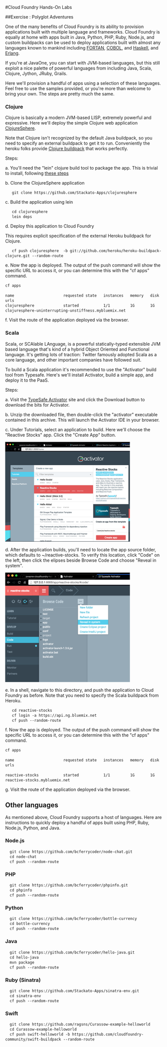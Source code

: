 #Cloud Foundry Hands-On Labs

##Exercise : Polyglot Adventures

One of the many benefits of Cloud Foundry is its ability to provision applications built with multiple language and frameworks. Cloud Foundry is equally at home with apps built in Java, Python, PHP, Ruby, Node.js, and custom buildpacks can be used to deploy applications built with almost any languages known to mankind including [FORTAN](https://github.com/martinrehfeld/heroku-buildpack-f77), [COBOL](https://github.com/ayumin/heroku-buildpack-cobol), and [Haskell](http://catdevrandom.me/blog/2013/05/16/buildpacks-in-cloud-foundry-v2/), and [Erlang](https://github.com/spiegela/cf-buildpack-erlang).

If you're at JavaOne, you can start with JVM-based languages, but this still exploit a nice palette of powerful languages from including Java, Scala, Clojure, Jython, JRuby, Grails.

Here we'll provision a handful of apps using a selection of these languages. Feel free to use the samples provided, or you're more than welcome to bring your own. The steps are pretty much the same.

### Clojure

Clojure is basically a modern JVM-based LISP, extremely powerful and expressive. Here we'll deploy the simple Clojure web application [ClojureSphere](https://github.com/Stackato-Apps/clojuresphere).

Note that Clojure isn't recognized by the default Java buildpack, so you need to specify an external buildpack to get it to run. Conveniently the heroku folks provide [Clojure buildpack](git://github.com/heroku/heroku-buildpack-clojure.git) that works perfectly.


Steps:

a. You'll need the "lein" clojure build tool to package the app. This is trivial to install, following [these steps](http://leiningen.org/#install)

b. Clone the ClojureSphere application

```
   git clone https://github.com/Stackato-Apps/clojuresphere
```


c. Build the application using lein

  ``` 
     cd clojuresphere
     lein deps
  ```
  
d. Deploy this application to Cloud Foundry

This requires explicit specification of the external Heroku buildpack for Clojure.

```
   cf push clojuresphere  -b git://github.com/heroku/heroku-buildpack-clojure.git --random-route
```


e. Now the app is deployed. The output of the push command will show the specific URL to access it, or you can determine this with the "cf apps" command.

```
cf apps

name                      requested state   instances   memory   disk   urls
clojuresphere             started           1/1         1G       1G     clojuresphere-uninterrupting-unstiffness.mybluemix.net
```

f. Visit the route of the application deployed via the browser.
   

### Scala

Scala, or SCAlable LAnguage, is a powerful statically-typed extensible JVM based language that's kind of a hybrid Object Oriented and Functional language. It's getting lots of traction: Twitter famously adopted Scala as a core language, and other important companies have followed suit.

To build a Scala application it's recommended to use the "Activator" build tool from Typesafe. Here's we'll install Activator, build a simple app, and deploy it to the PaaS.

Steps:

a. Visit the [TypeSafe Activator](https://www.typesafe.com/activator/download) site and click the Download button to download the bits for Activator.

b. Unzip the downloaded file, then double-click the "activator" executable contained in this archive. This will launch the Activator IDE in your browser.

c. Under Tutorials, select an application to build. Here we'll choose the "Reactive Stocks" app.  Click the "Create App" button.

<img src="../../images/activator-createapp.png" width="400">

d. After the application builds, you'll need to locate the app source folder, which defaults to ~/reactive-stocks.  To verify this location, click "Code" on the left, then click the elipses beside Browse Code and choose "Reveal in system".

<img src="../../images/activator-reveal.png" width="400">


e. In a shell, navigate to this directory, and push the application to Cloud Foundry as before. Note that you need to specify the Scala buildpack from Heroku.

```
   cd reactive-stocks
   cf login -a https://api.ng.bluemix.net
   cf push --random-route
```

f. Now the app is deployed. The output of the push command will show the specific URL to access it, or you can determine this with the "cf apps" command. 

```
cf apps

name                      requested state   instances   memory   disk   urls

reactive-stocks           started           1/1         1G       1G     reactive-stocks.mybluemix.net
```

g. Visit the route of the application deployed via the browser.


## Other languages

As mentioned above, Cloud Foundry supports a host of languages. Here are instructions to quickly deploy a handful of apps built using PHP, Ruby, Node.js, Python, and Java.


### Node.js

```
  git clone https://github.com/bcferrycoder/node-chat.git
  cd node-chat
  cf push --random-route
```

###  PHP

```
  git clone https://github.com/bcferrycoder/phpinfo.git
  cd phpinfo
  cf push --random-route
```

### Python

```
  git clone https://github.com/bcferrycoder/bottle-currency
  cd bottle-currency
  cf push --random-route
```

### Java

```
  git clone https://github.com/bcferrycoder/hello-java.git
  cd hello-java
  mvn package
  cf push --random-route
```

### Ruby (Sinatra)

```
  git clone https://github.com/Stackato-Apps/sinatra-env.git
  cd sinatra-env
  cf push --random-route
```

### Swift

```
  git clone https://github.com/ragsns/Curassow-example-helloworld
  cd Curassow-example-helloworld
  cf push swift-helloworld -b https://github.com/cloudfoundry-community/swift-buildpack --random-route
```
